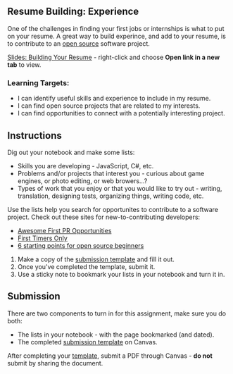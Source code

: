 ---
---

[//]: # ( <p><iframe src="https://douglasurner.github.io/Common/career-launch/" width="100%" height="666px"></iframe></p> )

## Resume Building: Experience

One of the challenges in finding your first jobs or internships is what to put on your resume. A great way to build experince, and add to your resume, is to contribute to an [open source][] software project.

[open source]: <https://en.wikipedia.org/wiki/Open-source_software>
[slides]: <https://gitpitch.com/DouglasUrner/Common?p=career-pathway>
[template]: <https://docs.google.com/document/d/1Mgf668gbpxxViqM5FuW4A3-vxxqYrm7xQsmiPV5USrY/edit?usp=sharing>

[Slides: Building Your Resume][slides] - right-click and choose **Open link in a new tab** to view.

### Learning Targets:

* I can identify useful skills and experience to include in my resume.
* I can find open source projects that are related to my interests.
* I can find opportunities to connect with a potentially interesting project.

## Instructions

Dig out your notebook and make some lists:
* Skills you are developing - JavaScript, C#, etc.
* Problems and/or projects that interest you - curious about game engines, or photo editing, or web browers...?
* Types of work that you enjoy or that you would like to try out - writing, translation, designing tests, organizing things, writing code, etc.

Use the lists help you search for opportunites to contribute to a software project.
Check out these sites for new-to-contributing developers:
* [Awesome First PR Opportunities](https://github.com/MunGell/awesome-for-beginners)
* [First Timers Only](https://www.firsttimersonly.com/)
* [6 starting points for open source beginners](https://opensource.com/life/16/1/6-beginner-open-source)

1. Make a copy of the [submission template][template] and fill it out.
1. Once you've completed the template, submit it.
1. Use a sticky note to bookmark your lists in your notebook and turn it in.

## Submission

There are two components to turn in for this assignment, make sure you do both:

* The lists in your notebook - with the page bookmarked (and dated).
* The completed [submission template][template] on Canvas.

After completing your [template][], submit a PDF through Canvas - **do not** submit by sharing the document.

